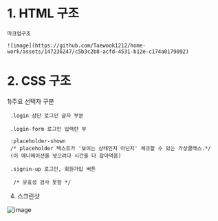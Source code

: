 <H1>1. HTML 구조</H1>

    마크업구조

    ![image](https://github.com/Taewook1212/home-work/assets/147236247/c5b3c2b8-acfd-4531-b12e-c174a0179092)

   


<H1>2. CSS 구조 </H1>


   1)주요 선택자 구분

       
     .login 상단 로그인 글자 부분

     .login-form 로그인 입력란 부

     :placeholder-shown
     /* placeholder 텍스트가 '보이는 상태인지 아닌지' 체크할 수 있는 가상클래스.*/
     (이 애니메이션을 넣으려다 시간을 다 잡아먹음)

     .signin-up 로그인, 회원가입 버튼 

      /* 유효성 검사 못함 */
     
   
4. 스크린샷

![image](https://github.com/Taewook1212/home-work/assets/147236247/6e2ed949-54f4-459d-ad5a-5ff65b898a15)
